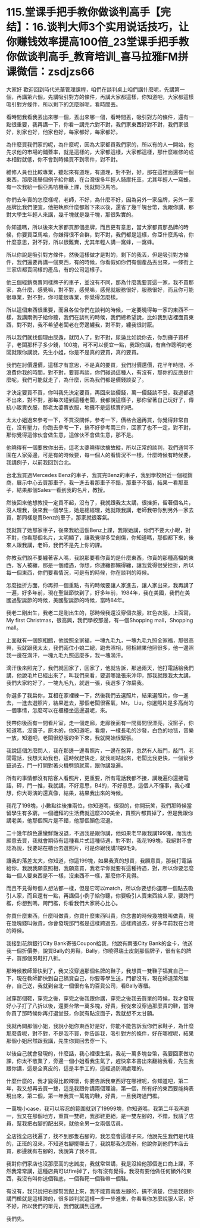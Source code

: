 # 115.堂课手把手教你做谈判高手【完结】：16.谈判大师3个实用说话技巧，让你赚钱效率提高100倍_23堂课手把手教你做谈判高手_教育培训_喜马拉雅FM拼课微信：zsdjzs66

大家好 歡迎回到時代光華管理課程，咱們在談判桌上咱們講什麼呢，先講第一個，再講第六個，先講吸引對方的條件，再講大家都這樣，你知道吧，大家都這樣吸引對方條件，所以剩下的怎麼辦呢，看時間丟。

看時間我看我丟出來哪一個，丟出來哪一個，看時間丟，吸引對方的條件，還有一點很重要，我再講一下，你看一講完六對不對，我們家東西好對不對，我們家很好，別家也好，他家也好，每家都好，每家都好。

為什麼買我們家的呢，為什麼呢，因為大家都買我們家的，所以有的人一開始，他先求他的市場的鋪蓋率，就是這樣的，大家都這樣，大家都這樣，那什麼維修的成本相對就低，你不會到時候買不到零件，對不對。

維修人員也比較專業，聽起來有道理，有道理，對不對，好，那在這裡面還有一個東西，那麼我舉個例子給你聽，在台灣很多年輕人騎摩托車，尤其年輕人一窩蜂，有一次我給一個亞馬哈機車上課，我就問亞馬哈。

你們去年賣的怎麼樣呢，老師，不好，為什麼不好，因為另外一家品牌，另外一家品牌比我們便宜，他把執照什麼都辦下來以後，還省了幾千塊台幣，我跟你講，那對大學生年輕人來講，幾千塊就是幾千塊，那很紮實的。

你知道嗎，所以後來大家都買那個品牌，而且更有意思，當大家都買那品牌的時候，你要買亞馬哈，你嫌得很不合群，對不對，我們都是這樣，你亞什麼馬哈，你什麼意思，對不對，所以很難賣，尤其年輕人講一窩蜂，一窩蜂。

所以你說是吸引對方條件，然後這樣做才是對的，剩下的我丟，但是吸引對方條件，我們還要再講一個東西，有的時候，你看假如你們有個產品丟出來，一條街上三家店都賣同樣的產品，有的公司這樣子。

他三個經銷商賣同樣牌子的車子，並沒有不同，那為什麼我要買這一家，我不買那家，為什麼，感覺嘛，對不對，感覺嘛，感覺就服務很好，服務很好，而且你可能很專業，對不對，你可能很專業，你覺得怎麼樣。

所以這個東西很重要，而且各位你們在談判的時候，一定要曉得每一家的東西不一樣，我講兩例子給你聽，我們在談判的時候，我們總希望說，比如我到店裡面買東西，對不對，我不希望老闆老在旁邊纏我，對不對，纏我很討厭。

所以我們就找個理由尿遁，就閃人了，對不對，尿遁比如說你去，你到攤子買杯子，老闆那杯子多少錢，100塊，可不可以便宜一點，我跟你講，有自作聰明的老闆就跟你講說，先生小姐，你是不是真的要買，真的要買。

我們在討價還價，這樣才有意思，不是真的要買，我們討價還價，花半年時間，不浪費你我的時間，對不對，要買再談，你們碰過這種人，有沒有，那你的反應是什麼呢，我們可能就走了，為什麼，因為我們都是價錢談妥了。

才決定要買不買，你叫我先決定要買，再回來談價錢，萬一價錢談不妥，我退都退不出來，對不對，那每次碰到這種老闆，我都說這樣子，那你留著自己玩好了，傳統小販賣衣服，那老太婆賣衣服，地攤不是這樣賣的吧。

太太小姐過來參考一下，不買沒關係，參考一下，價格合適再買，你覺得非常自在，沒有壓力，你跑去參考一下，搞不好參考兩三件，回家了也不一定，對不對，那你覺得這傢伙會做生意，這傢伙不會做生意，那不是。

他曉得有一個要放你出去，這老太婆曉得欲擒故縱，所以正常的談判，我們通常不圍在人家旁邊，可是有的時候要，每一個人的看情況不一樣，什麼時候有時候要，我講例子，以前我回到台北。

台北我買過Mercedes Benz的車子，我買完Benz的車子，我到學校附近一個經銷商，展示中心去買那車子，我一進去看那車子不錯，那車子不錯，結果一看那車子，結果那個Sales一看到我的名片，教授。

然後回來他想教授一定買不起，沒有了，我就跟我太太講，很挫折，留著個名片，沒人理我，後來我一個學生，她是總經理，她就跟我講，老師我帶你到另外一家去買，那同樣是賣Benz的車子，那家就很客氣。

我就買了她那家車子，後來我給這個Benz上課，我跟她講，你們不要大小眼，對不對，你看那個名片，太明顯了，讓我覺得多受創傷，你知道嗎，那個都下來，後來人跟我講，老師，我們不是先上你的課。

你教我們說不要纏著客人嗎，我說那要看你賣的是什麼東西，你賣的那種高檔的東西，客人被纏，那是一個禮遇，你想，你連纏都懶得纏，讓我覺得很受挫折，所以每一個東西，你們要看情況，可是有的時候，你在談判的時候。

怎麼挫折方面，你再抓一個重點，有的時候要讓人家進去，讓人家出來，我再講了一遍，好多年前，現在聖誕節快到了，好多年前，1984年，我在美國，我們在美國過聖誕節的時候，美國聖誕節的時候，當時84年。

我老二剛出生，我老二是剛出生的，那時候我還沒穿個衣服，紅色衣服，上面寫，My first Christmas，很高興，我們學校那邊，有一個Shopping mall，Shopping mall。

上面就有一個照相館，他說照全家福，一塊九毛九，一塊九毛九照全家福，那很高興，我就跟我太太，我們兩位小娘二總，跑去照相，照相結果他照很多，他一邊照我一邊在滴汗，一塊九毛九照這麼多，我一塊滴汗。

滴汗後來照完了，我們就回家了，回家了，他就告訴，那過兩天，他打電話給我們講，他說毛片已經出來了，叫我們來看，要選哪幾張來沖印，那我就跟我太太講，我們大家約好了，一塊九毛九，就選一張，我選多了你扁我。

你選多了我扁你，互相在家裡練一下，然後我們去選照片，結果選照片，你一進去，一進去選照片，結果進去，那個老闆很客氣，Mr。 Liu，你選照片是多高尚的一個事情，怎麼可以在櫃檯坐這邊選呢，來。

我帶你後面有一間看片室，走一個走廊，走廊後面有一間房間很漂亮，沒窗子，你知道嗎，沒窗子，原木的，你知道吧，看燈，一樣長毛的沙發，白色的地毯，音樂一放，知道吧，老闆很舒服的坐下來，我就開始很緊張。

我說這個怎麼閃人，我在那邊一邊看照片，一邊在盤算，忽然有人敲門，敲門，老闆電話，我想天助我也，這時候趕快走，就我剛站起來，老闆比我更快，一個箭步竄過去，門一打開對著火機劈頭就罵，跟你講幾遍。

所有的事情都沒有陪客人看照片，更重要，所有電話我都不接，講幾遍你還接電話，砰，門一推，我就講，不好意思，B4的，不好意思，這個人不懂事，我心裡想，你大哥演的還真像，結果，結果我出來的時候。

我花了199塊，小數點往後推兩位，你知道嗎，很狠的，你開玩笑，我們那時候當留學生有多窮，一個禮拜的生活費就這麼200美金，買照片都買掉了，但是我跟你講老美，他那個照片是不錯，他那個顏色沒退。

二十幾年顏色還蠻鮮豔沒退，不過我是跟你講，他如果老早跟我講199塊，而我也願意去買，我就會期待有這種看片式這種待遇，對不對，我花199塊，我絕對不會認為說，我要站在櫃台去選照片，可是你跟我講1塊9毛9。

讓我的落差太大，你知道，你這199塊，如果我真的想買，我願意買，那我打電話給你，我說我願意照相，我願意買，我老早你就要有這種待遇，對，所以你要怎麼每一個人要東西是不一樣，沒東西不一樣，那麼你不見得。

而且不見得每個人想法都一樣，但是它可以match，所以你要想你選哪一個點去吸引人家，而且還有一點，再講個小例子給你聽，你要吸引人賣東西給人家，要跨門檻，你想到嗎，跨門檻，你看我們大家將心比心。

你買什麼東西，什麼叫做貴，你買什麼東西叫貴，你念書的時候幾塊錢叫做貴，現在幾塊錢叫做貴，你會發現那門檻是這樣跨過去，這樣跨過去，好多年前我在台灣的時候。

我接到花旗銀行City Bank寄張Coupon給我，他說有兩張City Bank的金卡，他送我一個折價券，說買Bally的男鞋，Bally，你曉得瑞士皮劍那個牌子，很有名的牌子，買那個男鞋打八折。

那時候教師節快到了，我又沒穿過那個名牌的鞋子，我想買一雙鞋子犒賞自己一下，現在教師節快到自己犒賞自己，你要等學生送，門都沒有，現在師道蕩然無存，自己送，我就到台北一個很有名的百貨公司，看Bally專櫃。

試穿那個鞋，穿完之後，穿完之後我跟你講，穿完之後我去買單的時候，我才發現好小子打了八折以後，還要台幣一萬多塊，好貴，我從來沒穿過那麼貴的鞋，當時你買了那時候你再打退堂鼓，你就有點沒面子，我就想不太甘願。

我就再問那個小姐，我說小姐你東西好是好，你能不能告訴我你們家鞋子，為什麼那麼貴呢，對不對，不是我不買，你告訴我，吸引對方的條件，好在哪裡呢，結果那個小姐居然跟我講，先生你買回去穿一下。

以後自己就會發現的，什麼話，我心裡很生氣，我花一萬多塊台幣，我要回家做功課，你太不敬業了，旁邊一個小姐看我生氣了，趕快拿本書出來翻給我看，先生我跟你講，這是全真皮的，這是半手工的，這經過防潮處理的。

什麼什麼的，我才變得比較釋懷，你要告訴我東西好在哪裡呢，你知道吧，第二年，我又想再去買一雙，這是我跟你講兩個理論，第一個，所有好的東西要能夠表現出來，第二個，第一年我買一萬塊的鞋，好貴，一旦我跨過門檻。

一萬塊小case，我可以容忍的範圍就到了19999塊，你知道嗎，我第二年我再跑一，我又在那個地方，重買一雙鞋，我那鞋更絕，是一雙左腳的，不錯，我請了店員，幫我把右腳的配出來，就他全男一女兩個店員。

全店找全店找遍了，找不到那隻右腳的，我怎麼會這樣子來，他說先生我們是代班的，正班的沒來，不知道右腳擺哪去了，我說那我怎麼辦，他說你到他們本店去買，那邊就有右腳的，我說算了我不買。

我對你們家店也沒那麼高的忠誠度，我就常常講，我是沒給他那個進口商上課，不然我常常講，這種店員可以fire掉了，你有沒有覺得，我沒有要他做任何額外的東西，我沒有叫你送個鞋底，一個鞋靶一個鞋帶一個鞋。

有沒有，我只說把右腳幫我配上來，我不能買兩隻左腳的，搞不清楚，但是我跟你講門檻就是這樣跨的，很多談判就這樣一步一步進來，你看看你怎麼說服人家，好不好，所以我們的單元，我們就講到這裡。

我們先。